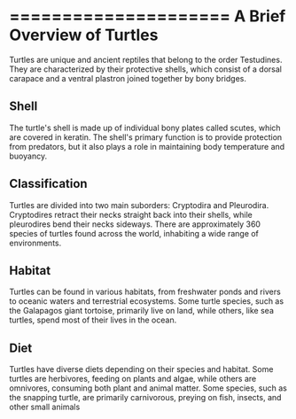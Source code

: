 =====================
A Brief Overview of Turtles
=====================

Turtles are unique and ancient reptiles that belong to the order Testudines. They are characterized by their protective shells, which consist of a dorsal carapace and a ventral plastron joined together by bony bridges.

Shell
-------
The turtle's shell is made up of individual bony plates called scutes, which are covered in keratin. The shell's primary function is to provide protection from predators, but it also plays a role in maintaining body temperature and buoyancy.

Classification
------------------
Turtles are divided into two main suborders: Cryptodira and Pleurodira. Cryptodires retract their necks straight back into their shells, while pleurodires bend their necks sideways. There are approximately 360 species of turtles found across the world, inhabiting a wide range of environments.

Habitat
---------
Turtles can be found in various habitats, from freshwater ponds and rivers to oceanic waters and terrestrial ecosystems. Some turtle species, such as the Galapagos giant tortoise, primarily live on land, while others, like sea turtles, spend most of their lives in the ocean.

Diet
------
Turtles have diverse diets depending on their species and habitat. Some turtles are herbivores, feeding on plants and algae, while others are omnivores, consuming both plant and animal matter. Some species, such as the snapping turtle, are primarily carnivorous, preying on fish, insects, and other small animals
